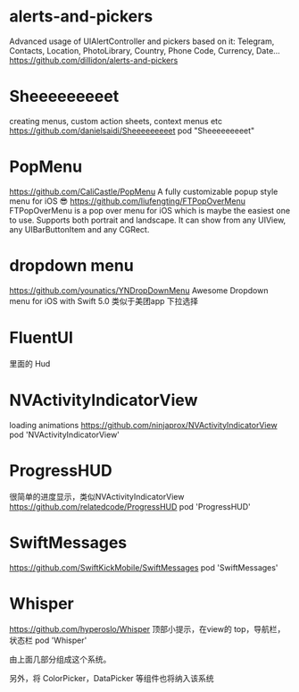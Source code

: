 #  alerts-and-pickers
Advanced usage of UIAlertController and pickers based on it: Telegram, Contacts, Location, PhotoLibrary, Country, Phone Code, Currency, Date...
https://github.com/dillidon/alerts-and-pickers


# Sheeeeeeeeet
creating menus, custom action sheets, context menus etc 
https://github.com/danielsaidi/Sheeeeeeeeet
pod "Sheeeeeeeeet"


# PopMenu

https://github.com/CaliCastle/PopMenu       A fully customizable popup style menu for iOS 😎
https://github.com/liufengting/FTPopOverMenu    FTPopOverMenu is a pop over menu for iOS which is maybe the easiest one to use. Supports both portrait and landscape. It can show from any UIView, any UIBarButtonItem and any CGRect.


# dropdown menu
https://github.com/younatics/YNDropDownMenu     Awesome Dropdown menu for iOS with Swift 5.0 类似于美团app 下拉选择


# FluentUI
里面的 Hud


# NVActivityIndicatorView
loading animations https://github.com/ninjaprox/NVActivityIndicatorView
pod 'NVActivityIndicatorView'


# ProgressHUD
很简单的进度显示，类似NVActivityIndicatorView
https://github.com/relatedcode/ProgressHUD
pod 'ProgressHUD'


# SwiftMessages
https://github.com/SwiftKickMobile/SwiftMessages
pod 'SwiftMessages'


# Whisper
https://github.com/hyperoslo/Whisper
顶部小提示，在view的 top，导航栏，状态栏
pod 'Whisper'




由上面几部分组成这个系统。


另外，将 ColorPicker，DataPicker 等组件也将纳入该系统
